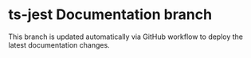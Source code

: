 # ts-jest Documentation branch

This branch is updated automatically via GitHub workflow to deploy the latest documentation changes.